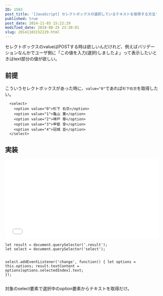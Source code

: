 ```yaml
---
ID: 1503
post_title: '[JavaScript] セレクトボックスの選択しているテキストを取得する方法'
published: true
post_date: 2014-11-03 15:22:29
modified_date: 2018-08-25 23:38:01
slug: 20141103152229.html
---
```

<p>セレクトボックスのvalueはPOSTする時は欲しいんだけれど、例えばバリデーションなんかでユーザ側に「この値を入力(選択)しましたよ」って表示したいときはtext部分の値が欲しい。</p>
<p><!--more--></p>
<h2>前提</h2>
<p>こういうセレクトボックスがあった時に、<code>value="0"</code>であれば<code>杉下右京</code>を取得したい。</p>
<pre><code class="language-html">  &lt;select&gt;
    &lt;option value="0"&gt;杉下 右京&lt;/option&gt;
    &lt;option value="1"&gt;亀山 薫&lt;/option&gt;
    &lt;option value="2"&gt;神戸 尊&lt;/option&gt;
    &lt;option value="3"&gt;甲斐 享&lt;/option&gt;
    &lt;option value="4"&gt;冠城 亘&lt;/option&gt;
  &lt;/select&gt;
</code></pre>
<h2>実装</h2>
<p><iframe height='260' scrolling='no' title='Get SelectBox Option Text' src='//codepen.io/hiro0218/embed/gdPXYE/?height=263&#038;theme-id=light&#038;default-tab=result&#038;embed-version=2' frameborder='no' allowtransparency='true' allowfullscreen='true' style='width: 100%;'>See the Pen <a href='https://codepen.io/hiro0218/pen/gdPXYE/'>Get SelectBox Option Text</a> by hiro (<a href='https://codepen.io/hiro0218'>@hiro0218</a>) on <a href='https://codepen.io'>CodePen</a>.<br />
</iframe></p>
<pre><code class="language-js">let result = document.querySelector('.result');
let select = document.querySelector('select');

select.addEventListener('change', function() {
  let options = this.options;
  result.textContent = options[options.selectedIndex].text;
});
</code></pre>
<p>対象のselect要素で選択中のoption要素からテキストを取得だけ。</p>
